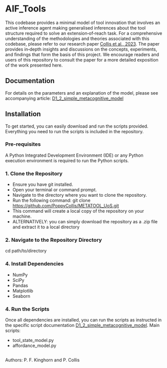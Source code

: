 # AIF_Tools

This codebase provides a minimal model of tool innovation that involves an active inference agent making generalised inferences about the tool structure required to solve an extension‐of‐reach task. For a comprehensive understanding of the methodologies and theories associated with this codebase, please refer to our research paper [Collis et al., 2023](https://arxiv.org/abs/2311.03893). The paper provides in‐depth insights and discussions on the concepts, experiments, and findings that form the basis of this project. We encourage readers and users of this repository to consult the paper for a more detailed exposition of the work presented here.

## Documentation

For details on the parameters and an explanation of the model, please see accompanying article: [D1_2_simple_metacognitive_model](https://github.com/PoppyCollis/METATOOL_UoS/blob/master/D1_2_Simple_Metacognitive_Model.pdf)

## Installation

To get started, you can easily download and run the scripts provided. Everything you need to run the scripts is included in the repository.

### Pre-requisites
A Python Integrated Development Environment (IDE) or any Python execution environment is required to run the Python scripts. 

### 1. Clone the Repository
- Ensure you have git installed.
- Open your terminal or command prompt.
- Navigate to the directory where you want to clone the repository.
- Run the following command: git clone https://github.com/PoppyCollis/METATOOL_UoS.git
- This command will create a local copy of the repository on your machine.
- ALTERNATIVELY: you can simply download the repository as a .zip file and extract it to a local directory

### 2. Navigate to the Repository Directory
cd path/to/directory

### 4. Install Dependencies
- NumPy
- SciPy
- Pandas
- Matplotlib
- Seaborn

### 4. Run the Scripts
Once all dependencies are installed, you can run the scripts as instructed in the specific script documentation [D1_2_simple_metacognitive_model](https://github.com/PoppyCollis/METATOOL_UoS/blob/master/D1_2_Simple_Metacognitive_Model.pdf).
Main scripts:
- tool_state_model.py
-   affordance_model.py
##
Authors: P. F. Kinghorn and P. Collis
